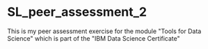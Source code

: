 # SL_peer_assessment_2
This is my peer assessment exercise for the module "Tools for Data Science" which is part of the "IBM Data Science Certificate"
